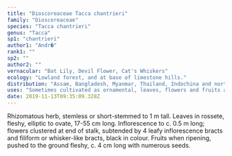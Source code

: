 ```yaml
---
title: "Dioscoreaceae Tacca chantrieri"
family: "Dioscoreaceae"
species: "Tacca chantrieri"
genus: "Tacca"
sp1: "chantrieri"
author1: "Andr�"
rank1: ""
sp2: ""
author2: ""
vernacular: "Bat Lily, Devil Flower, Cat's Whiskers"
ecology: "Lowland forest, and at base of limestone hills."
distribution: "Assam, Bangladesh, Myanmar, Thailand, Indochina and northern Peninsular Malaysia."
uses: "Sometimes cultivated as ornamental, leaves, flowers and fruits are edible."
date: 2019-11-13T09:35:09.328Z
---
```

Rhizomatous herb, stemless or short-stemmed to 1 m tall. Leaves in rossete, fleshy, elliptic to ovate, 17-55 cm long. Inflorescence to c. 0.5 m long; flowers clustered at end of stalk, subtended by 4 leafy inflorescence bracts and filiform or whisker-like bracts, black in colour. Fruits when ripening, pushed to the ground fleshy, c. 4 cm long with numerous seeds.